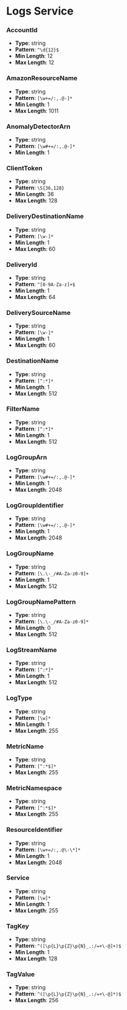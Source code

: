 # Logs Service

### AccountId
- **Type**: string
- **Pattern**: `^\d{12}$`
- **Min Length**: 12
- **Max Length**: 12

### AmazonResourceName
- **Type**: string
- **Pattern**: `[\w+=/:,.@-]*`
- **Min Length**: 1
- **Max Length**: 1011

### AnomalyDetectorArn
- **Type**: string
- **Pattern**: `[\w#+=/:,.@-]*`
- **Min Length**: 1

### ClientToken
- **Type**: string
- **Pattern**: `\S{36,128}`
- **Min Length**: 36
- **Max Length**: 128

### DeliveryDestinationName
- **Type**: string
- **Pattern**: `[\w-]*`
- **Min Length**: 1
- **Max Length**: 60

### DeliveryId
- **Type**: string
- **Pattern**: `^[0-9A-Za-z]+$`
- **Min Length**: 1
- **Max Length**: 64

### DeliverySourceName
- **Type**: string
- **Pattern**: `[\w-]*`
- **Min Length**: 1
- **Max Length**: 60

### DestinationName
- **Type**: string
- **Pattern**: `[^:*]*`
- **Min Length**: 1
- **Max Length**: 512

### FilterName
- **Type**: string
- **Pattern**: `[^:*]*`
- **Min Length**: 1
- **Max Length**: 512

### LogGroupArn
- **Type**: string
- **Pattern**: `[\w#+=/:,.@-]*`
- **Min Length**: 1
- **Max Length**: 2048

### LogGroupIdentifier
- **Type**: string
- **Pattern**: `[\w#+=/:,.@-]*`
- **Min Length**: 1
- **Max Length**: 2048

### LogGroupName
- **Type**: string
- **Pattern**: `[\.\-_/#A-Za-z0-9]+`
- **Min Length**: 1
- **Max Length**: 512

### LogGroupNamePattern
- **Type**: string
- **Pattern**: `[\.\-_/#A-Za-z0-9]*`
- **Min Length**: 0
- **Max Length**: 512

### LogStreamName
- **Type**: string
- **Pattern**: `[^:*]*`
- **Min Length**: 1
- **Max Length**: 512

### LogType
- **Type**: string
- **Pattern**: `[\w]*`
- **Min Length**: 1
- **Max Length**: 255

### MetricName
- **Type**: string
- **Pattern**: `[^:*$]*`
- **Max Length**: 255

### MetricNamespace
- **Type**: string
- **Pattern**: `[^:*$]*`
- **Max Length**: 255

### ResourceIdentifier
- **Type**: string
- **Pattern**: `[\w+=/:,.@\-\*]*`
- **Min Length**: 1
- **Max Length**: 2048

### Service
- **Type**: string
- **Pattern**: `[\w]*`
- **Min Length**: 1
- **Max Length**: 255

### TagKey
- **Type**: string
- **Pattern**: `^([\p{L}\p{Z}\p{N}_.:/=+\-@]+)$`
- **Min Length**: 1
- **Max Length**: 128

### TagValue
- **Type**: string
- **Pattern**: `^([\p{L}\p{Z}\p{N}_.:/=+\-@]*)$`
- **Max Length**: 256

